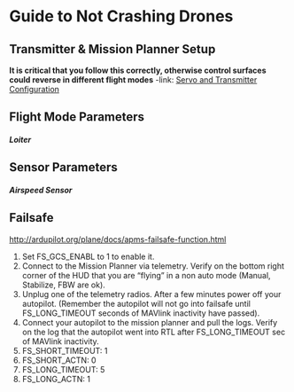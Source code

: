 # Guide to Not Crashing Drones
## Transmitter & Mission Planner Setup
**It is critical that you follow this correctly, otherwise control surfaces could reverse in different flight modes**
-link: [Servo and Transmitter Configuration](http://ardupilot.org/plane/docs/reversing-servos-and-setting-normalelevon-mode.html)

## Flight Mode Parameters
##### Loiter

## Sensor Parameters
##### Airspeed Sensor

## Failsafe
http://ardupilot.org/plane/docs/apms-failsafe-function.html

1. Set FS_GCS_ENABL to 1 to enable it.
2. Connect to the Mission Planner via telemetry. Verify on the bottom right corner of the HUD that you are “flying” in a non auto mode (Manual, Stabilize, FBW are ok).
3. Unplug one of the telemetry radios. After a few minutes power off your autopilot. (Remember the autopilot will not go into failsafe until FS_LONG_TIMEOUT seconds of MAVlink inactivity have passed).
4. Connect your autopilot to the mission planner and pull the logs. Verify on the log that the autopilot went into RTL after FS_LONG_TIMEOUT sec of MAVlink inactivity.
5. FS_SHORT_TIMEOUT: 1
6. FS_SHORT_ACTN: 0
7. FS_LONG_TIMEOUT: 5
8. FS_LONG_ACTN: 1

